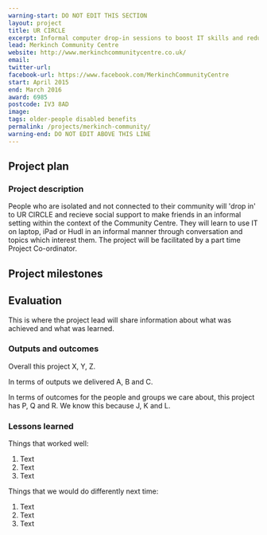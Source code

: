 ```yaml
---
warning-start: DO NOT EDIT THIS SECTION
layout: project
title: UR CIRCLE
excerpt: Informal computer drop-in sessions to boost IT skills and reduce social isolation
lead: Merkinch Community Centre
website: http://www.merkinchcommunitycentre.co.uk/
email: 
twitter-url: 
facebook-url: https://www.facebook.com/MerkinchCommunityCentre
start: April 2015
end: March 2016
award: 6985
postcode: IV3 8AD
image:
tags: older-people disabled benefits 
permalink: /projects/merkinch-community/
warning-end: DO NOT EDIT ABOVE THIS LINE
---
```


## Project plan

### Project description

People who are isolated and not connected to their community will 'drop in' to UR CIRCLE and recieve social support to make friends in an informal setting within the context of the Community Centre. They will learn to use IT on laptop, iPad or Hudl in an informal manner through conversation and topics which interest them. The project will be facilitated by a part time Project Co-ordinator. 


## Project milestones



## Evaluation

This is where the project lead will share information about what was achieved and what was learned.

### Outputs and outcomes

Overall this project X, Y, Z.

In terms of outputs we delivered A, B and C.

In terms of outcomes for the people and groups we care about, this project has P, Q and R. We know this because J, K and L.

### Lessons learned

Things that worked well:

1. Text
2. Text
3. Text

Things that we would do differently next time:

1. Text
2. Text
3. Text
